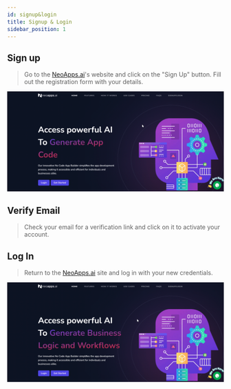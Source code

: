 ```yaml
---
id: signup&login
title: Signup & Login
sidebar_position: 1
---
```


## Sign up 
> Go to the [NeoApps.ai](https://neoapps.ai/)'s website and click on the "Sign Up" button. Fill out the registration form with your details.

![Sign up](../../static/img/signup.gif)

## Verify Email
> Check your email for a verification link and click on it to activate your account.

## Log In
> Return to the [NeoApps.ai](https://neoapps.ai/) site and log in with your new credentials.

![Log in ](../../static/img/login.gif)